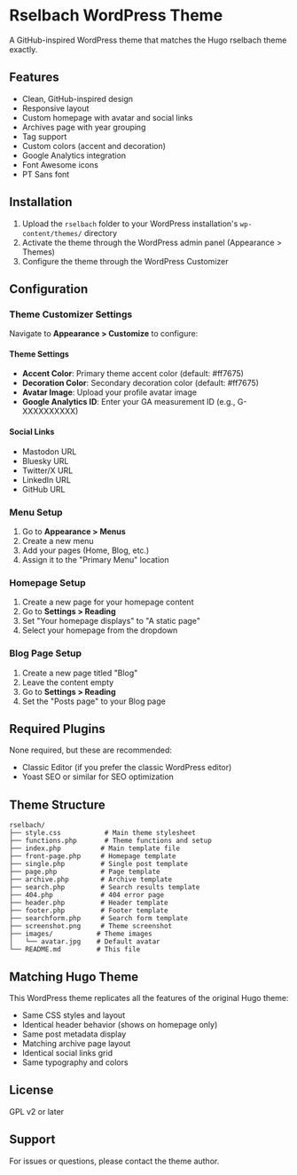 # Rselbach WordPress Theme

A GitHub-inspired WordPress theme that matches the Hugo rselbach theme exactly.

## Features

- Clean, GitHub-inspired design
- Responsive layout
- Custom homepage with avatar and social links
- Archives page with year grouping
- Tag support
- Custom colors (accent and decoration)
- Google Analytics integration
- Font Awesome icons
- PT Sans font

## Installation

1. Upload the `rselbach` folder to your WordPress installation's `wp-content/themes/` directory
2. Activate the theme through the WordPress admin panel (Appearance > Themes)
3. Configure the theme through the WordPress Customizer

## Configuration

### Theme Customizer Settings

Navigate to **Appearance > Customize** to configure:

#### Theme Settings
- **Accent Color**: Primary theme accent color (default: #ff7675)
- **Decoration Color**: Secondary decoration color (default: #ff7675)
- **Avatar Image**: Upload your profile avatar image
- **Google Analytics ID**: Enter your GA measurement ID (e.g., G-XXXXXXXXXX)

#### Social Links
- Mastodon URL
- Bluesky URL
- Twitter/X URL
- LinkedIn URL
- GitHub URL

### Menu Setup

1. Go to **Appearance > Menus**
2. Create a new menu
3. Add your pages (Home, Blog, etc.)
4. Assign it to the "Primary Menu" location

### Homepage Setup

1. Create a new page for your homepage content
2. Go to **Settings > Reading**
3. Set "Your homepage displays" to "A static page"
4. Select your homepage from the dropdown

### Blog Page Setup

1. Create a new page titled "Blog"
2. Leave the content empty
3. Go to **Settings > Reading**
4. Set the "Posts page" to your Blog page

## Required Plugins

None required, but these are recommended:
- Classic Editor (if you prefer the classic WordPress editor)
- Yoast SEO or similar for SEO optimization

## Theme Structure

```
rselbach/
├── style.css           # Main theme stylesheet
├── functions.php       # Theme functions and setup
├── index.php          # Main template file
├── front-page.php     # Homepage template
├── single.php         # Single post template
├── page.php           # Page template
├── archive.php        # Archive template
├── search.php         # Search results template
├── 404.php            # 404 error page
├── header.php         # Header template
├── footer.php         # Footer template
├── searchform.php     # Search form template
├── screenshot.png     # Theme screenshot
├── images/           # Theme images
│   └── avatar.jpg    # Default avatar
└── README.md         # This file

```

## Matching Hugo Theme

This WordPress theme replicates all the features of the original Hugo theme:
- Same CSS styles and layout
- Identical header behavior (shows on homepage only)
- Same post metadata display
- Matching archive page layout
- Identical social links grid
- Same typography and colors

## License

GPL v2 or later

## Support

For issues or questions, please contact the theme author.